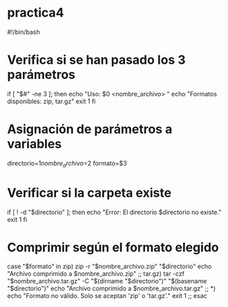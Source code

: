 # practica4

#!/bin/bash

# Verifica si se han pasado los 3 parámetros
if [ "$#" -ne 3 ]; then
    echo "Uso: $0 <directorio> <nombre_archivo> <formato>"
    echo "Formatos disponibles: zip, tar.gz"
    exit 1
fi

# Asignación de parámetros a variables
directorio=$1
nombre_archivo=$2
formato=$3

# Verificar si la carpeta existe
if [ ! -d "$directorio" ]; then
    echo "Error: El directorio $directorio no existe."
    exit 1
fi

# Comprimir según el formato elegido
case "$formato" in
    zip)
        zip -r "$nombre_archivo.zip" "$directorio"
        echo "Archivo comprimido a $nombre_archivo.zip"
        ;;
    tar.gz)
        tar -czf "$nombre_archivo.tar.gz" -C "$(dirname "$directorio")" "$(basename "$directorio")"
        echo "Archivo comprimido a $nombre_archivo.tar.gz"
        ;;
    *)
        echo "Formato no válido. Solo se aceptan 'zip' o 'tar.gz'."
        exit 1
        ;;
esac

